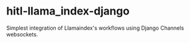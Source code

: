 # hitl-llama_index-django
 Simplest integration of Llamaindex's workflows using Django Channels websockets.
